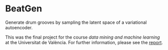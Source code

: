 # BeatGen
Generate drum grooves by sampling the latent space of a variational autoencoder.

This was the final project for the course *data mining and machine learning* at the Universitat de València. For further information, please see the [report](report/beatgen_report.pdf).
